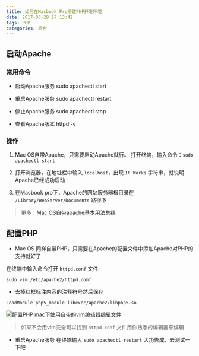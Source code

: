```yaml
---
title: 如何在Macbook Pro搭建PHP开发环境
date: 2017-03-28 17:13:42
tags: PHP
categories: 后台
---
```

## 启动Apache
### 常用命令
+ 启动Apache服务
sudo apachectl start

+ 重启Apache服务
sudo apachectl restart

+ 停止Apache服务
sudo apachectl stop

+ 查看Apache版本
httpd -v

### 操作
1. Mac OS自带Apache，只需要启动Apache就行。
打开终端，输入命令：`sudo apachectl start`

2. 打开浏览器，在地址栏中输入 `localhost`，出现 `It Works` 字符串，就说明Apache已经成功启动

3. 在Macbook pro下，Apache的网站服务器根目录在 `/Library/WebServer/Documents` 路径下

>更多：[Mac OS自带apache基本用法总结](http://legendaryarthur.cn/2017/02/24/mac-apache/)

## 配置PHP
+ Mac OS 同样自带PHP，只需要在Apache的配置文件中添加Apache对PHP的支持就好了

在终端中输入命令打开 `httpd.conf` 文件:
```
sudo vim /etc/apache2/httpd.conf
```

+ 去掉红框标注内容的注释符号然后保存
```
LoadModule php5_module libexec/apache2/libphp5.so
```
![配置PHP](http://blogpic.at15cm.com/httpd.png)
[mac下使用自带的vim编辑器编辑文件](http://legendaryarthur.cn/2017/03/28/mac-vim-edit/)
>如果不会用vim完全可以找到 `httpd.conf` 文件用你熟悉的编辑器来编辑

+ 重启Apache服务
在终端输入 `sudo apachectl restart`
大功告成，去测试一下吧




